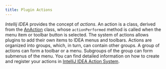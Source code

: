 ```yaml
---
title: Plugin Actions
---
```


*Intellij IDEA* provides the concept of _actions_.
An action is a class, derived from the
[AnAction](https://github.com/JetBrains/intellij-community/blob/master/platform/editor-ui-api/src/com/intellij/openapi/actionSystem/AnAction.java)
class, whose `actionPerformed` method is called when the menu item or toolbar button is selected.
The system of actions allows plugins to add their own items to IDEA menus and toolbars.
Actions are organized into groups, which, in turn, can contain other groups.
A group of actions can form a toolbar or a menu. Subgroups of the group can form submenus of the menu.
You can find detailed information on how to create and register your actions in
[IntelliJ IDEA Action System](/basics/action_system.md).
